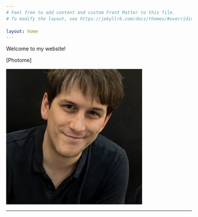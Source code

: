 ```yaml
---
# Feel free to add content and custom Front Matter to this file.
# To modify the layout, see https://jekyllrb.com/docs/themes/#overriding-theme-defaults

layout: home
---
```

Welcome to my website!

[Photome]

![Photome](https://github.com/DrBenC/drbenc.github.io/blob/main/docs/assets/mugshot.jpg?raw=true)

---
